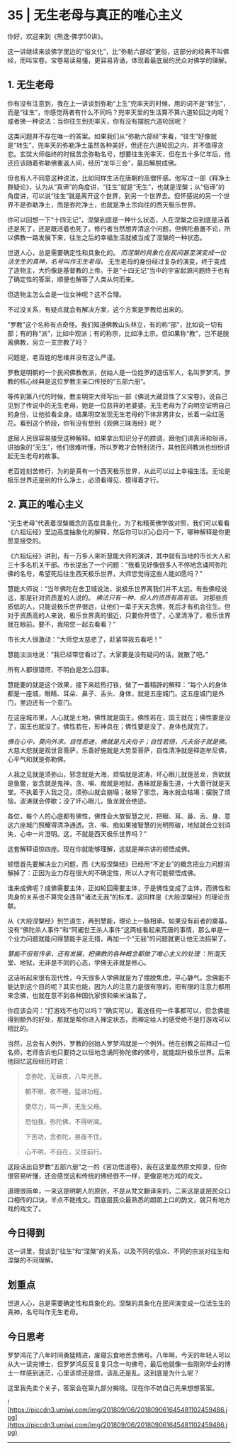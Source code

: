 # 35 | 无生老母与真正的唯心主义

你好，欢迎来到《熊逸·佛学50讲》。

这一讲继续来谈佛学里边的“俗文化”，比“弥勒六部经”更俗，这部分的经典不叫佛经，而叫宝卷。宝卷易读易懂，更容易背诵，体现着最底层的民众对佛学的理解。

## 1. 无生老母

你有没有注意到，我在上一讲谈到弥勒“上生”兜率天的时候，用的词不是“转生”，而是“往生”，你感觉两者有什么不同吗？兜率天里的生活算不算六道轮回之内呢？或者换一种说法：当你往生到兜率天，你有没有摆脱六道轮回呢？

这类问题并不存在唯一的答案。如果我们从“弥勒六部经”来看，“往生”好像就是“转生”，兜率天的弥勒净土虽然各种美好，但还在六道轮回之内，并不值得贪恋。玄奘大师临终的时候苦念弥勒名号，想要往生兜率天，但在五十多亿年后，他还应该随着弥勒佛重返人间，经历“龙华三会”，最后解脱成佛。

但也有人不同意这种说法，比如同样生活在唐朝的高僧怀感。他写过一部《释净土群疑论》，认为从“真谛”的角度讲，“往生”就是“无生”，也就是涅槃；从“俗谛”的角度讲，可以说“往生”就是离开这个世界，到另一个世界去。但怀感说的另一个世界不是弥勒净土，而是弥陀净土，也就是净土宗向往的西天极乐世界。

你可以回想一下“十四无记”，涅槃到底是一种什么状态，人在涅槃之后到底是活着还是死了，还是既活着也死了。修行者当然想弄清这个问题，但佛陀悬置不论，所以佛教一路发展下来，往生之后的幸福生活就被当成了涅槃的一种状态。

世道人心，总是需要确定性和具象化的。 *而涅槃的具象化在民间甚至演变成一位活生生的真神，名号叫作无生老母。* 无生老母的身份经过复杂的演变，终于变成了造物主，大约像是基督教的上帝。于是“十四无记”当中的宇宙起源问题终于也有了确定性的答案，顺便也解答了人类从何而来。

但造物主怎么会是一位女神呢？这不合理。

不过没关系，有疑点就会有解决方案，这个方案是罗教给出来的。

“罗教”这个名称有点奇怪。我们知道佛教山头林立，有的称“部”，比如说一切有部；有的称“派”，比如中观派；有的称宗，比如净土宗。但如果称“教”，岂不是脱离佛教，另立一支宗教了吗？

问题是，老百姓的思维并没有这么严谨。

罗教是明朝的一个民间佛教教派，创始人是一位姓罗的退伍军人，名叫罗梦鸿。罗教的核心经典是这位罗教主亲口传授的“五部六册”。

等传到第八代的时候，教主明空大师写出一部《佛说大藏显性了义宝卷》，说自己见到了传说中的无生老母，她是一位慈祥的老婆婆。无生老母为了向明空证明自己的身份，让他验看全身。结果明空发现无生老母的下体非男非女，长着一朵红莲花。看到这个桥段，你有没有想到《观佛三昧海经》呢？

底层人民很容易接受这种解释。如果拿出知识分子的腔调，跟他们讲真谛和俗谛，讲抽象的“无生”，他们很难听懂，所以罗教才会特别流行，其他民间教派也纷纷讲起无生老母的故事。

老百姓刻苦修行，为的是真有一个西天极乐世界，从此可以过上幸福生活。无论是极乐世界还是别的什么净土，必须看得见、摸得着才行。

## 2. 真正的唯心主义

“无生老母”代表着涅槃概念的高度具象化，为了和精英佛学做对照，我们可以看看《六祖坛经》里边高度抽象化的解释，然后你可以扪心自问一下，哪种解释是你更愿意接受的。

《六祖坛经》讲到，有一万多人来听慧能大师的演讲，其中就有当地的市长大人和三十多名机关干部。市长提出了一个问题：“我看见好像很多人不停地念诵阿弥陀佛的名号，希望死后往生西天极乐世界，大师您觉得这些人能如愿吗？”

慧能大师说：“当年佛陀在舍卫城说法，说极乐世界离我们并不太远。有些佛经说远，那是针对资质差的人说的。 *佛法只有一种，但人的资质有高有低。* 对那些资质低的人，只能说极乐世界很远，让他们一辈子天天念佛，死后才有机会往生。但对于资质高的人来说，极乐世界真的很近，只要你开悟了，心里清净了，极乐世界就在眼前。要不，我陪您一起去看看？”

市长大人很激动：“大师您太慈悲了，赶紧带我去看吧！”

慧能淡淡地说：“我已经带您看过了。大家要是没有疑问的话，就散了吧。”

所有人都很错愕，不明白是怎么回事。

慧能要的就是这个效果，接下来趁热打铁，做了一番精辟的解释：“每个人的身体都是一座城，眼睛、耳朵、鼻子、舌头、身体，就是五座城门。这五座城门是外门，里边还有一个意门。

在这座城市里，人心就是土地，佛性就是国王。佛性若在，国王就在；佛性要是没了，国王也就没了。佛性若在，形神具在；佛性要是没了，身体也就完了。

 *佛在心中，莫向外求。自性若迷，佛就是凡夫俗子；自性若悟，凡夫俗子就是佛。* 大慈大悲就是观世音菩萨，乐善好施就是大势至菩萨，自性清净就是释迦牟尼佛，心平气和就是弥勒佛。

人我之见就是须弥山，邪念就是大海，烦恼就是波涛，坏心眼儿就是恶龙，贪欲就是鱼鳖，妄念就是鬼神，贪、嗔、痴就是地狱，愚昧就是畜生道，十大善行就是天堂。不执着于人我之见，须弥山就会崩塌；破除了邪念，海水就会枯竭；摆脱了烦恼，波涛就会停歇；没了坏心眼儿，鱼龙就会绝迹。

各位，每个人的心底都有佛性，佛性会大放智慧之光，把眼、耳、鼻、舌、身、意这六座城门照耀得清净通透。贪、嗔、痴如果被智慧的光明照破，地狱就会立刻消失，心中一片澄明。这，不就是西天极乐世界吗？”

这套解释语惊四座。现在你就能够理解，这就是禅宗讲的顿悟成佛。

顿悟首先要解决业力问题，而《大般涅槃经》已经用“不定业”的概念把业力问题消解掉了：正因为业力存在很大的不确定性，所以人才有可能顿悟成佛。

谁来成佛呢？成佛需要主体，正如轮回需要主体，于是佛性变成了主体，而佛性和肉身的关系也不算完全违背“诸法无我”的标准，这同样是《大般涅槃经》的理论贡献。

从《大般涅槃经》到竺道生，再到慧能，理论上一脉相承。如果没有前者的奠基，没有“佛陀杀人事件”和“阿阇世王杀人事件”这两桩看起来荒唐的事情，那么单是一个业力问题就能问得慧能手足无措，再加一个“无我”的问题就更让他无法招架了。

 *慧能不但有传承，还有发展，把佛教的各种概念都做了唯心主义的处理* ：所谓天堂、地狱，无非是不同的心态，学佛无非就是修心。

这话听起来很有现代性，今天很多人学佛就是为了摆脱焦虑，平心静气。念佛能不能达到这个目的呢？其实也能，因为人的注意力是很有限的，把有限的注意力都用来念佛，也就在意不到各种国仇家恨和柴米油盐了。

你应该会问：“打游戏不也可以吗？”确实可以，着迷任何一件事都可以，但念佛能得到额外的好处，那就是帮你进入禅定状态，而禅定给人的感受绝不是打游戏可以相比的。

当然，总会有人例外，罗教的创始人罗梦鸿就是一个例外。他在创教之前拜过一位名师，老师告诉他只要持之以恒地念诵阿弥陀佛的佛号，就能超升极乐世界。后来他回忆这段经历时说：

> 念弥陀，无昼夜，八年光景。
> 
> 朝不眼，夜不睡，猛进功程。
> 
> 使尽力，叫一声，无生父母。
> 
> 恐怕我，弥陀佛，不得听闻。
> 
> 下苦功，念弥陀，昼夜不住。
> 
> 心不明，不自在，又往前行。

这段话出自罗教“五部六册”之一的《苦功悟道卷》，我在这里虽然原文照录，但你很容易听懂，还会感觉这和传统的佛经很不一样，更像是地方戏的戏文。

道理很简单，一来这是明朝人的原创，不是从梵文翻译来的，二来这是底层民众口口相传的口诀，半点不能拽文。而底层民众最熟悉的朗朗上口的韵文，就只有地方戏的戏文了。

## 今日得到

这一讲里，我谈到“往生”和“涅槃”的关系，以及不同的信众、不同的宗派对往生和涅槃的不同理解。

## 划重点

世道人心，总是需要确定性和具象化的。涅槃的具象化在民间演变成一位活生生的真神，名号叫作无生老母。

## 今日思考

罗梦鸿花了八年时间勇猛精进，废寝忘食地苦念佛号。八年啊，今天的年轻人可以从大一读完博士，但罗梦鸿反反复复只念一句佛号，最后他就像一些刚刚毕业的博士一样感到迷茫，心里该烦还是烦，该乱还是乱。这到底是为什么呢？

这里我先卖个关子，答案会在第九部分揭晓。现在你不妨自己先来想想答案。

![https://piccdn3.umiwi.com/img/201809/06/201809061645481102459486.jpg](https://piccdn3.umiwi.com/img/201809/06/201809061645481102459486.jpg)

---

